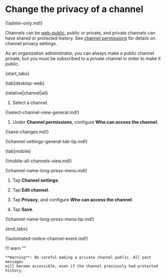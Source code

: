 # Change the privacy of a channel

{!admin-only.md!}

Channels can be [web-public](/help/public-access-option), public or private,
and private channels can have shared or protected history.
See [channel permissions](/help/channel-permissions) for
details on channel privacy settings.

As an organization administrator, you can always make a public channel
private, but you must be subscribed to a private channel in order to make it
public.

{start_tabs}

{tab|desktop-web}

{relative|channel|all}

1. Select a channel.

{!select-channel-view-general.md!}

1. Under **Channel permissions**, configure **Who can access the channel**.

{!save-changes.md!}

{!channel-settings-general-tab-tip.md!}

{tab|mobile}

{!mobile-all-channels-view.md!}

{!channel-name-long-press-menu.md!}

1. Tap **Channel settings**.

1. Tap **Edit channel**.

1. Tap **Privacy**, and configure **Who can access the channel**.

1. Tap **Save**.

{!channel-name-long-press-menu-tip.md!}

{end_tabs}

{!automated-notice-channel-event.md!}

!!! warn ""

    **Warning**: Be careful making a private channel public. All past messages
    will become accessible, even if the channel previously had protected history.
